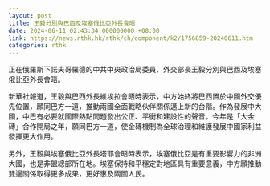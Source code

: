 ```yaml
---
layout: post
title: 王毅分別與巴西及埃塞俄比亞外長會晤
date: 2024-06-11 02:43:34.000000000 +08:00
link: https://news.rthk.hk/rthk/ch/component/k2/1756859-20240611.htm
categories: rthk
---
```


正在俄羅斯下諾夫哥羅德的中共中央政治局委員、外交部長王毅分別與巴西及埃塞俄比亞外長會晤。

新華社報道，王毅與巴西外長維埃拉會晤時表示，中方始終將巴西置於中國外交優先位置，願同巴方一道，推動兩國全面戰略伙伴關係邁上新的台階。作為發展中大國，中巴有必要就國際熱點問題發出公正、平衡和建設性的聲音。今年是「大金磚」合作開局之年，願同巴方一道，使金磚機制為全球治理和維護發展中國家利益發揮更大作用。

另外，王毅與埃塞俄比亞外長塔耶會晤時表示，埃塞俄比亞是有重要影響力的非洲大國，也是非盟總部所在地。埃塞保持和平穩定對地區具有重要意義，中方願推動雙邊關係取得更多成果，更好惠及兩國人民。

